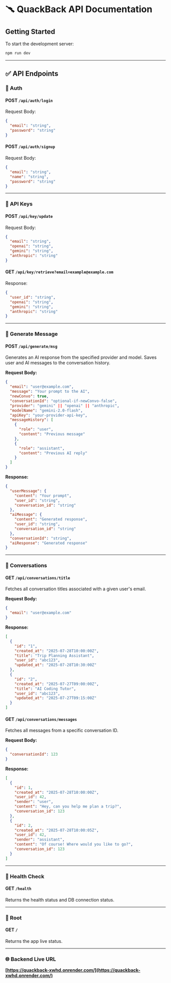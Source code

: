 # 🥆 QuackBack API Documentation

## Getting Started

To start the development server:

```bash
npm run dev
```

---

## ✅ API Endpoints

### 🔐 Auth

#### POST `/api/auth/login`

Request Body:

```json
{
  "email": "string",
  "password": "string"
}
```

#### POST `/api/auth/signup`

Request Body:

```json
{
  "email": "string",
  "name": "string",
  "password": "string"
}
```

---

### 🔑 API Keys

#### POST `/api/key/update`

Request Body:

```json
{
  "email": "string",
  "openai": "string",
  "gemini": "string",
  "anthropic": "string"
}
```

#### GET `/api/key/retrieve?email=example@example.com`

Response:

```json
{
  "user_id": "string",
  "openai": "string",
  "gemini": "string",
  "anthropic": "string"
}
```

---

### 💬 Generate Message

#### POST `/api/generate/msg`

Generates an AI response from the specified provider and model. Saves user and AI messages to the conversation history.

**Request Body:**

```json
{
  "email": "user@example.com",
  "message": "Your prompt to the AI",
  "newConvo": true,
  "conversationId": "optional-if-newConvo-false",
  "provider": "gemini" || "openai" || "anthropic",
  "modelName": "gemini-2.0-flash",
  "apiKey": "your-provider-api-key",
  "messageHistory": [
    {
      "role": "user",
      "content": "Previous message"
    },
    {
      "role": "assistant",
      "content": "Previous AI reply"
    }
  ]
}
```

**Response:**

```json
{
  "userMessage": {
    "content": "Your prompt",
    "user_id": "string",
    "conversation_id": "string"
  },
  "aiMessage": {
    "content": "Generated response",
    "user_id": "string",
    "conversation_id": "string"
  },
  "conversationId": "string",
  "aiResponse": "Generated response"
}
```

---

### 📒 Conversations

#### GET `/api/conversations/title`

Fetches all conversation titles associated with a given user's email.

**Request Body:**

```json
{
  "email": "user@example.com"
}
```

**Response:**

```json
[
  {
    "id": "1",
    "created_at": "2025-07-28T10:00:00Z",
    "title": "Trip Planning Assistant",
    "user_id": "abc123",
    "updated_at": "2025-07-28T10:30:00Z"
  },
  {
    "id": "2",
    "created_at": "2025-07-27T09:00:00Z",
    "title": "AI Coding Tutor",
    "user_id": "abc123",
    "updated_at": "2025-07-27T09:15:00Z"
  }
]
```

#### GET `/api/conversations/messages`

Fetches all messages from a specific conversation ID.

**Request Body:**

```json
{
  "conversationId": 123
}
```

**Response:**

```json
[
  {
    "id": 1,
    "created_at": "2025-07-28T10:00:00Z",
    "user_id": 42,
    "sender": "user",
    "content": "Hey, can you help me plan a trip?",
    "conversation_id": 123
  },
  {
    "id": 2,
    "created_at": "2025-07-28T10:00:05Z",
    "user_id": 42,
    "sender": "assistant",
    "content": "Of course! Where would you like to go?",
    "conversation_id": 123
  }
]
```

---

### 🧪 Health Check

#### GET `/health`

Returns the health status and DB connection status.

---

### 🚀 Root

#### GET `/`

Returns the app live status.

---

### 🌐 Backend Live URL

**[https://quackback-xwhd.onrender.com/](https://quackback-xwhd.onrender.com/)**
